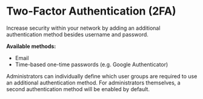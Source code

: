 # Two-Factor Authentication (2FA)

Increase security within your network by adding an additional authentication method besides username and password.

**Available methods:**

- Email
- Time-based one-time passwords (e.g. Google Authenticator)

Administrators can individually define which user groups are required to use an additional authentication method.
For administrators themselves, a second authentication method will be enabled by default.

